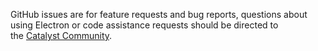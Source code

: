GitHub issues are for feature requests and bug reports, questions about using Electron or code assistance requests should be directed to the [Catalyst Community](https://github.com/catalyst-network/Community/).
